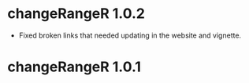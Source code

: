 # changeRangeR 1.0.2

* Fixed broken links that needed updating in the website and vignette.

# changeRangeR 1.0.1

